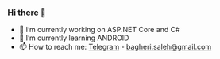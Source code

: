### Hi there 👋

- 🔭 I’m currently working on ASP.NET Core and C#
- 🌱 I’m currently learning ANDROID
- 📫 How to reach me: [Telegram]('https://t.me/mrgladius') - [bagheri.saleh@gmail.com]('mailto:bagheri.saleh@gmail.com')

<!--
**SalehBagheri/SalehBagheri** is a ✨ _special_ ✨ repository because its `README.md` (this file) appears on your GitHub profile.

Here are some ideas to get you started:

- 🔭 I’m currently working on ...
- 🌱 I’m currently learning ...
- 👯 I’m looking to collaborate on ...
- 🤔 I’m looking for help with ...
- 💬 Ask me about ...
- 📫 How to reach me: ...
- 😄 Pronouns: ...
- ⚡ Fun fact: ...
-->
